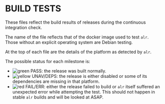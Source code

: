 # BUILD TESTS

These files reflect the build results of releases during the continuous integration check.

The name of the file reflects that of the docker image used to test `alr`. Those without an explicit operating system are Debian testing.

At the top of each file are the details of the platform as detected by `alr`.

The possible status for each milestone is:

- ![green](https://placehold.it/8/00aa00/000000?text=+) PASS: the release was built normally.
- ![yellow](https://placehold.it/8/ffbb00/000000?text=+) UNAV/DEPS: the release is either disabled or some of its dependencies are missing in that platform.
- ![red](https://placehold.it/8/ff0000/000000?text=+) FAIL/ERR: either the release failed to build or `alr` itself suffered an unexpected error while attempting the test. This should not happen in stable `alr` builds and will be looked at ASAP.
